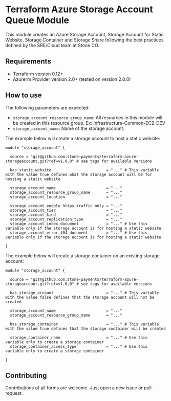 # Terraform Azure Storage Account Queue Module

This module creates an Azure Storage Account, Storage Account for Static Website, Storage Container and Storage Share following the best practices defined by the SRE/Cloud team at Stone CO.

## Requirements

- Terraform version 0.12+
- Azurerm Provider version 2.0+ (tested on version 2.0.0)

## How to use

The following parameters are expected:

- ``storage_account_resource_group_name``: All resources in this module will be created in this resource group. Ex: Infrastructure-Common-EC2-DEV
- ``storage_account_name``: Name of the storage account.

The example below will create a storage account to host a static website:

```hcl
module "storage_account" {

  source = "git@github.com:stone-payments/terraform-azure-storageaccount.git?ref=v1.0.0" # see tags for available versions

  has_static_website                        = "..." # This variable with the value true defines what the storage account will be for hosting a static website

  storage_account_name                      = "..."
  storage_account_resource_group_name       = "..."
  storage_account_location                  = "..."

  storage_account_enable_https_traffic_only = "..."
  storage_account_tier                      = "..."
  storage_account_kind                      = "..."
  storage_account_replication_type          = "..."
  storage_account_index_document            = "..." # Use this variable only if the storage account is for hosting a static website
  storage_account_error_404_document        = "..." # Use this variable only if the storage account is for hosting a static website

}
```

The example below will create a storage container on an existing storage account:

```hcl
module "storage_account" {

  source = "git@github.com:stone-payments/terraform-azure-storageaccount.git?ref=v1.0.0" # see tags for available versions

  has_storage_account                       = "..." # This variable with the value false defines that the storage account will not be created

  storage_account_name                      = "..."
  storage_account_resource_group_name       = "..."

  has_storage_container                     = "..." # This variable with the value true defines that the storage container will be created

  storage_container_name                    = "..." # Use this variable only to create a storage container
  storage_container_access_type             = "..." # Use this variable only to create a storage container

}
```

## Contributing

Contributions of all forms are welcome. Just open a new issue or pull request.